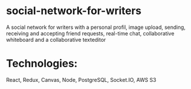 # social-network-for-writers

A social network for writers with a personal profil, image upload, sending, receiving and accepting friend requests, real-time chat, collaborative whiteboard and a collaborative texteditor

# Technologies: 
React, Redux, Canvas, Node, PostgreSQL, Socket.IO, AWS S3

